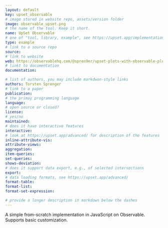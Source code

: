 ```yaml
---
layout: default
key: upset_observable
# image stored in website repo, assets/version folder
image: observable_upset.png
# the name of the tool. Keep it short. 
name: UpSet Observable
# one of "tool, library, example", see https://upset.app/implementations/
type: example
# link to a source repo
source: 
# link to website
web: https://observablehq.com/@spren9er/upset-plots-with-observable-plot
# linkt to documentation
documentation:

# list of authors, you may include markdwon-style links
authors: Torsten Sprenger
# link to a paper
publication: 
# the primay programming language
language:
# open source or closed?
license:
# yes/no
maintained: 
# does it have interactive features
interactive: 
# look at https://upset.app/advanced/ for description of the features
inline-attribute-vis: 
attribute-views: 
aggregation: 
item-queries: 
set-queries: 
shows-deviation: 
# does it support data export, e.g., of selected intersections
export: 
# data loading formats, see https://upset.app/advanced/
format-table: 
format-list: 
format-set-expression: 

# provide a longer description in markdown below the dashes
---
```


A simple from-scratch implementation in JavaScript on Observable. Supports basic customization. 